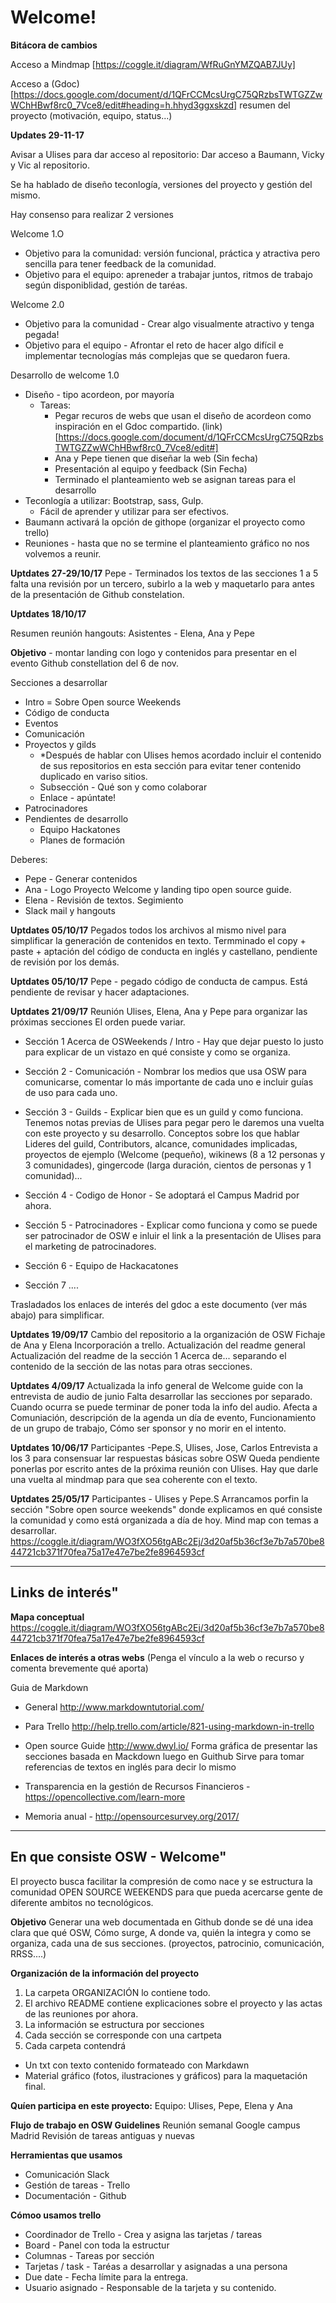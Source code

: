 # Welcome!
**Bitácora de cambios**

Acceso a Mindmap [https://coggle.it/diagram/WfRuGnYMZQAB7JUy]

Acceso a (Gdoc)[https://docs.google.com/document/d/1QFrCCMcsUrgC75QRzbsTWTGZZwWChHBwf8rc0_7Vce8/edit#heading=h.hhyd3ggxskzd] resumen del proyecto (motivación, equipo, status...)

**Updates 29-11-17**

Avisar a Ulises para dar acceso al repositorio: Dar acceso a Baumann, Vicky y Vic al repositorio.

Se ha hablado de diseño teconlogía, versiones del proyecto y gestión del mismo.

Hay consenso para realizar 2 versiones


Welcome 1.O

  - Objetivo para la comunidad: versión funcional, práctica y atractiva pero sencilla para tener feedback de la comunidad.
  - Objetivo para el equipo: apreneder a trabajar juntos, ritmos de trabajo según disponiblidad, gestión de taréas.
  
Welcome 2.0

  - Objetivo para la comunidad - Crear algo visualmente atractivo y tenga pegada!
  - Objetivo para el equipo - Afrontar el reto de hacer algo difícil e implementar tecnologías más complejas que se quedaron fuera.

Desarrollo de welcome 1.0

  - Diseño - tipo acordeon, por mayoría
    - Tareas:
      - Pegar recuros de webs que usan el diseño de acordeon como inspiración en el Gdoc compartido.
      (link)[https://docs.google.com/document/d/1QFrCCMcsUrgC75QRzbsTWTGZZwWChHBwf8rc0_7Vce8/edit#]
      - Ana y Pepe tienen que diseñar la web (Sin fecha)
      - Presentación al equipo y feedback (Sin Fecha)
      - Terminado el planteamiento web se asignan tareas para el desarrollo
  - Teconlogía a utilizar: Bootstrap, sass, Gulp.
    - Fácil de aprender y utilizar para ser efectivos.
  - Baumann activará la opción de githope (organizar el proyecto como trello)
  - Reuniones - hasta que no se termine el planteamiento gráfico no nos volvemos a reunir.
  
  
  


**Uptdates 27-29/10/17**
Pepe - Terminados los textos de las secciones 1 a 5 falta una revisión por un tercero, subirlo a la web y maquetarlo para antes de la presentación de Github constelation.


**Uptdates 18/10/17**

Resumen reunión hangouts:
Asistentes - Elena, Ana y Pepe


__Objetivo__ - montar landing con logo y contenidos para presentar en el evento Github constellation del 6 de nov.


Secciones a desarrollar
  - Intro = Sobre Open source Weekends
  - Código de conducta
  - Eventos
  - Comunicación
  - Proyectos y gilds
    - *Después de hablar con Ulises hemos acordado incluir el contenido de sus repositorios en esta sección para evitar tener contenido duplicado en variso sitios.
    - Subsección - Qué son y como colaborar
    - Enlace  - apúntate!
  - Patrocinadores
  - Pendientes de desarrollo
    - Equipo Hackatones
    - Planes de formación

Deberes:
  - Pepe - Generar contenidos
  - Ana - Logo Proyecto Welcome y landing tipo open source guide.
  - Elena - Revisión de textos.
Segimiento
  - Slack mail y hangouts
  
  
 

**Uptdates 05/10/17**
Pegados todos los archivos al mismo nivel para simplificar la generación de contenidos en texto.
Termminado el copy + paste + aptación del  código de conducta en inglés y castellano, pendiente de revisión por los demás.


**Uptdates 05/10/17**
Pepe - pegado código de conducta de campus. Está pendiente de revisar y hacer adaptaciones.

**Uptdates 21/09/17**
Reunión Ulises, Elena, Ana y Pepe para organizar las próximas secciones
El orden puede variar.

  - Sección 1 Acerca de OSWeekends / Intro - Hay que dejar puesto lo justo para explicar de un vistazo en qué consiste y como se organiza.
  - Sección 2 - Comunicación - Nombrar los medios que usa OSW para comunicarse, comentar lo más importante de cada uno e incluir guías de uso para cada uno.
  - Sección 3 - Guilds - Explicar bien que es un guild y como funciona. Tenemos notas previas de Ulises para pegar pero le daremos una vuelta con este proyecto y su desarrollo. 
  Conceptos sobre los que hablar Lideres del guild, Contributors, alcance, comunidades implicadas, proyectos de ejemplo (Welcome (pequeño), wikinews (8 a 12 personas y 3 comunidades), gingercode (larga duración, cientos de personas y 1 comunidad)...
  
  - Sección  4 - Codigo de Honor - Se adoptará el Campus Madrid por ahora.
  - Sección 5 - Patrocinadores - Explicar como funciona y como se puede ser patrocinador de OSW e inluir el  link a la presentación de Ulises para el marketing de patrocinadores.
  
  - Sección 6 - Equipo de Hackacatones
  - Sección  7 ....

Trasladados los enlaces de interés del gdoc a este documento (ver más abajo) para simplificar.


**Uptdates 19/09/17**
Cambio del repositorio a la organización de OSW
Fichaje de Ana y Elena
Incorporación a trello.
Actualización del readme general
Actualización del readme de la sección 1 Acerca de... separando el contenido de la sección de las notas para otras secciones.


**Uptdates 4/09/17**
Actualizada la info general de Welcome guide con la entrevista de audio de junio
Falta desarrollar las secciones por separado. Cuando ocurra se puede terminar de poner toda la info del audio.
Afecta a Comuniación, descripción de la agenda un día de evento, Funcionamiento de un grupo de trabajo, Cómo ser sponsor y no morir en el intento.

**Uptdates 10/06/17**
Participantes -Pepe.S, Ulises, Jose, Carlos
Entrevista a los 3 para consensuar lar respuestas básicas sobre OSW
Queda pendiente ponerlas por escrito antes de la próxima reunión con Ulises.
Hay que darle una vuelta al mindmap para que sea coherente con el texto.


**Uptdates 25/05/17**
Participantes - Ulises y Pepe.S
Arrancamos porfin la sección "Sobre open source weekends" donde explicamos en qué consiste la comunidad y como está organizada a día de hoy.
Mind map con temas a desarrollar.
https://coggle.it/diagram/WO3fXO56tgABc2Ej/3d20af5b36cf3e7b7a570be844721cb371f70fea75a17e47e7be2fe8964593cf

------------------------------
**Links de interés"**
------------------------------
**Mapa conceptual**
https://coggle.it/diagram/WO3fXO56tgABc2Ej/3d20af5b36cf3e7b7a570be844721cb371f70fea75a17e47e7be2fe8964593cf

**Enlaces de interés a otras webs**
(Penga el vínculo a la web o recurso y comenta brevemente qué aporta)

Guia de Markdown
  - General http://www.markdowntutorial.com/
  - Para Trello http://help.trello.com/article/821-using-markdown-in-trello

  - Open source Guide http://www.dwyl.io/
    Forma gráfica de presentar las secciones basada en Mackdown luego en Guithub
    Sirve para tomar referencias de textos en inglés para decir lo mismo
    
  - Transparencia en la gestión de Recursos Financieros - https://opencollective.com/learn-more
  - Memoria anual - http://opensourcesurvey.org/2017/
  

------------------------------
**En que consiste OSW - Welcome"**
------------------------------

El proyecto busca facilitar la compresión de como nace y se estructura la comunidad OPEN SOURCE WEEKENDS para que pueda acercarse gente de diferente ambitos no tecnológicos.

**Objetivo**
Generar una web documentada en Github donde se dé una idea clara que qué OSW, Cómo surge, A donde va, quién la integra y como se organiza, cada una de sus secciones. (proyectos, patrocinio,  comunicación, RRSS....)

**Organización de la información del proyecto**
1. La carpeta ORGANIZACIÓN lo contiene todo.
2. El archivo README contiene explicaciones sobre el proyecto y las actas de las reuniones por ahora.
3. La información se estructura por secciones
4. Cada sección se corresponde con una cartpeta
5. Cada carpeta contendrá 
  - Un txt con texto contenido formateado con Markdawn
  - Material gráfico (fotos, ilustraciones y gráficos) para la maquetación final.

**Quíen participa en este proyecto:**
Equipo: Ulises, Pepe, Elena y Ana

**Flujo de trabajo en OSW Guidelines**
Reunión semanal  Google campus Madrid
Revisión de tareas antiguas y nuevas

**Herramientas que usamos**
- Comunicación Slack
- Gestión de tareas - Trello
- Documentación - Github

**Cómoo usamos trello**
- Coordinador de Trello - Crea y asigna las tarjetas / tareas
- Board - Panel con toda la estructur
- Columnas - Tareas por sección
- Tarjetas / task - Taréas a desarrollar y asignadas a una persona
- Due date - Fecha límite para la entrega.
- Usuario asignado - Responsable de la tarjeta y su contenido.
